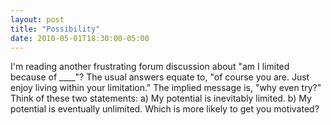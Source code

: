 ```yaml
---
layout: post
title: "Possibility"
date: 2010-05-01T18:30:00-05:00
---
```


I'm reading another frustrating forum discussion about "am I limited because of ____"? The usual answers equate to, "of course you are. Just enjoy living within your limitation." The implied message is, "why even try?"
Think of these two statements:
a) My potential is inevitably limited. 
b) My potential is eventually unlimited.
Which is more likely to get you motivated?

